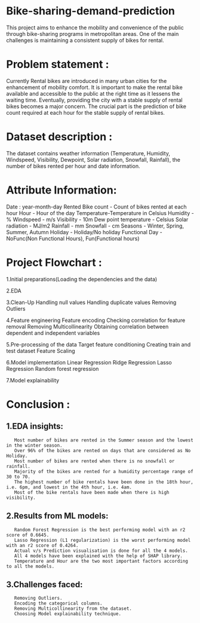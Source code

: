 # Bike-sharing-demand-prediction
This project aims to enhance the mobility and convenience of the public through bike-sharing programs in metropolitan areas. One of the main challenges is maintaining a consistent supply of bikes for rental.

# Problem statement :
Currently Rental bikes are introduced in many urban cities for the enhancement of mobility comfort. It is important to make the rental bike available and accessible to the public at the right time as it lessens the waiting time. Eventually, providing the city with a stable supply of rental bikes becomes a major concern. The crucial part is the prediction of bike count required at each hour for the stable supply of rental bikes. 

# Dataset description :
The dataset contains weather information (Temperature, Humidity, Windspeed, Visibility, Dewpoint, Solar radiation, Snowfall, Rainfall), the number of bikes rented per hour and date information.

# Attribute Information:
   Date : year-month-day
   Rented Bike count - Count of bikes rented at each hour
   Hour - Hour of the day
   Temperature-Temperature in Celsius
   Humidity - %
   Windspeed - m/s 
   Visibility - 10m
   Dew point temperature - Celsius
   Solar radiation - MJ/m2
   Rainfall - mm
   Snowfall - cm
   Seasons - Winter, Spring, Summer, Autumn
   Holiday - Holiday/No holiday
   Functional Day - NoFunc(Non Functional Hours), Fun(Functional hours)
   
# Project Flowchart :

1.Initial preparations(Loading the dependencies and the data)

2.EDA

3.Clean-Up
    Handling null values
    Handling duplicate values
    Removing Outliers
    
4.Feature engineering
    Feature encoding
    Checking correlation for feature removal
    Removing Multicollinearity
    Obtaining correlation between dependent and independent variables
    
5.Pre-processing of the data
    Target feature conditioning
    Creating train and test dataset
    Feature Scaling
    
6.Model implementation
   Linear Regression
   Ridge Regression
   Lasso Regression
   Random forest regression
   
7.Model explainability

# Conclusion :

   ## 1.EDA insights:
       Most number of bikes are rented in the Summer season and the lowest in the winter season.
       Over 96% of the bikes are rented on days that are considered as No Holiday.
       Most number of bikes are rented when there is no snowfall or rainfall.
       Majority of the bikes are rented for a humidity percentage range of 30 to 70.
       The highest number of bike rentals have been done in the 18th hour, i.e. 6pm, and lowest in the 4th hour, i.e. 4am.
       Most of the bike rentals have been made when there is high visibility.
       
  ## 2.Results from ML models:
       Random Forest Regression is the best performing model with an r2 score of 0.6645.
       Lasso Regression (L1 regularization) is the worst performing model with an r2 score of 0.4264.
       Actual v/s Prediction visualisation is done for all the 4 models.
       All 4 models have been explained with the help of SHAP library.
       Temperature and Hour are the two most important factors according to all the models.
       
  ## 3.Challenges faced:
       Removing Outliers.
       Encoding the categorical columns.
       Removing Multicollinearity from the dataset.
       Choosing Model explainability technique.
